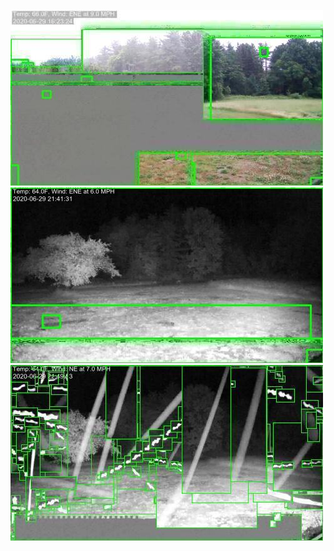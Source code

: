 ![20200629-162318-165323](in/20200629/20200629-162318-165323_0_.jpg)
![20200629-201306-204311](in/20200629/20200629-201306-204311_0_.jpg)
![20200629-204316-211321](in/20200629/20200629-204316-211321_0_.jpg)

